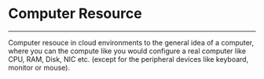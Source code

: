 # Computer Resource
---

Computer resouce in cloud environments to the general idea of a computer, where you can the compute like you would configure a real computer like CPU, RAM, Disk, NIC etc. (except for the peripheral devices like keyboard, monitor or mouse).
